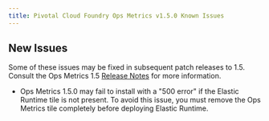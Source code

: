 ```yaml
---
title: Pivotal Cloud Foundry Ops Metrics v1.5.0 Known Issues
---
```


## New Issues

Some of these issues may be fixed in subsequent patch releases to 1.5. Consult the Ops Metrics 1.5 [Release Notes](opsmetrics_rn_1_5.html) for more information.

* Ops Metrics 1.5.0 may fail to install with a "500 error" if the Elastic Runtime tile is not present.  To avoid this issue, you must remove the Ops Metrics tile completely before deploying Elastic Runtime.
